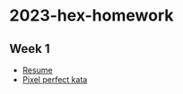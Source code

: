 # 2023-hex-homework

## Week 1

- [Resume](https://rjjq.github.io/2023-hex-homework/Week1/Resume/)
- [Pixel perfect kata](https://rjjq.github.io/2023-hex-homework/Week1/pixel-perfect-kata/)
